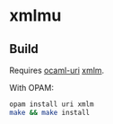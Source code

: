 # xmlmu

## Build

Requires [ocaml-uri](https://github.com/avsm/ocaml-uri)
[xmlm](http://erratique.ch/software/xmlm).

With OPAM:

```sh
opam install uri xmlm
make && make install
```
